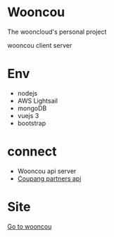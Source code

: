 # Wooncou

The wooncloud's personal project

wooncou client server

# Env

- nodejs
- AWS Lightsail
- mongoDB
- vuejs 3
- bootstrap

# connect

- Wooncou api server
- [Coupang partners api](https://partners.coupang.com/)

# Site

[Go to wooncou](https://wooncou.com/)
